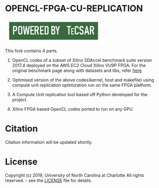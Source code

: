 # OPENCL-FPGA-CU-REPLICATION

![Tecsar](/img/tecsarPowerBy.png)

This fork contains 4 parts.

1. OpenCL codes of a subset of Xilinx SDAccel benchmark suite version 2017.4 deployed on the AWS EC2 Cloud Xilinx VU9P FPGA. For the original benchmark page along with datasets and libs, refer [here](https://github.com/Xilinx/SDAccel_Examples/tree/2017.4).

2. Optimised version of the above codes(kernel, host and makefile) using compute unit replication optimization run on the same FPGA platform.

3. A Compute Unit replication tool based off Python developed for the project

4. Xilinx FPGA based OpenCL codes ported to run on any GPU.

# Citation
Citation information will be updated shortly.

# License
Copyright (c) 2019, University of North Carolina at Charlotte All rights reserved. - see the [LICENSE](https://github.com/TeCSAR-UNCC/OPENCL-FPGA-CU_REPLICATION/blob/master/LICENSE.md/LICENSE.md) file for details.
